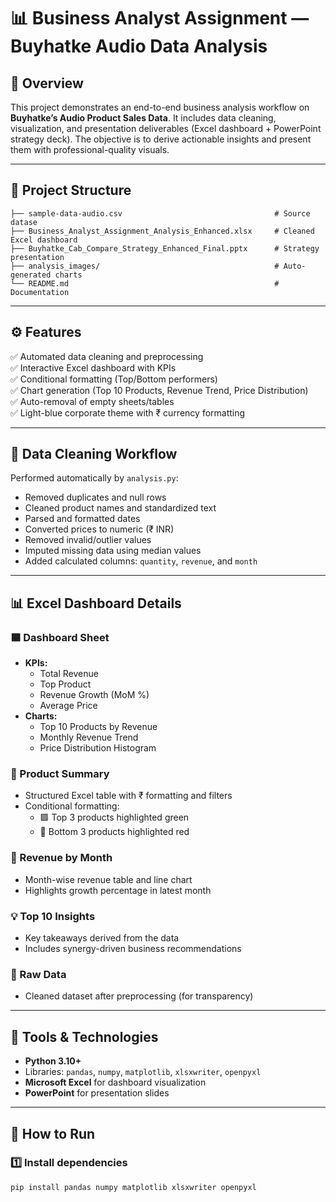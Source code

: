 # 📊 Business Analyst Assignment — Buyhatke Audio Data Analysis

## 🧠 Overview
This project demonstrates an end-to-end business analysis workflow on **Buyhatke’s Audio Product Sales Data**. It includes data cleaning, visualization, and presentation deliverables (Excel dashboard + PowerPoint strategy deck). The objective is to derive actionable insights and present them with professional-quality visuals.

---

## 📁 Project Structure
    ├── sample-data-audio.csv                                  # Source datase
    ├── Business_Analyst_Assignment_Analysis_Enhanced.xlsx     # Cleaned Excel dashboard
    ├── Buyhatke_Cab_Compare_Strategy_Enhanced_Final.pptx      # Strategy presentation
    ├── analysis_images/                                       # Auto-generated charts
    └── README.md                                              # Documentation

---

## ⚙️ Features
✅ Automated data cleaning and preprocessing  
✅ Interactive Excel dashboard with KPIs  
✅ Conditional formatting (Top/Bottom performers)  
✅ Chart generation (Top 10 Products, Revenue Trend, Price Distribution)  
✅ Auto-removal of empty sheets/tables  
✅ Light-blue corporate theme with ₹ currency formatting  

---

## 🧹 Data Cleaning Workflow
Performed automatically by `analysis.py`:
- Removed duplicates and null rows  
- Cleaned product names and standardized text  
- Parsed and formatted dates  
- Converted prices to numeric (₹ INR)  
- Removed invalid/outlier values  
- Imputed missing data using median values  
- Added calculated columns: `quantity`, `revenue`, and `month`  

---

## 📊 Excel Dashboard Details
### 🟦 Dashboard Sheet
- **KPIs:**
  - Total Revenue  
  - Top Product  
  - Revenue Growth (MoM %)  
  - Average Price  
- **Charts:**
  - Top 10 Products by Revenue  
  - Monthly Revenue Trend  
  - Price Distribution Histogram  

### 📘 Product Summary
- Structured Excel table with ₹ formatting and filters  
- Conditional formatting:
  - 🟩 Top 3 products highlighted green  
  - 🔴 Bottom 3 products highlighted red  

### 📅 Revenue by Month
- Month-wise revenue table and line chart  
- Highlights growth percentage in latest month  

### 💡 Top 10 Insights
- Key takeaways derived from the data  
- Includes synergy-driven business recommendations  

### 📄 Raw Data
- Cleaned dataset after preprocessing (for transparency)

---

## 🧰 Tools & Technologies
- **Python 3.10+**
- Libraries: `pandas`, `numpy`, `matplotlib`, `xlsxwriter`, `openpyxl`
- **Microsoft Excel** for dashboard visualization  
- **PowerPoint** for presentation slides  

---

## 🚀 How to Run

### 1️⃣ Install dependencies
```bash
pip install pandas numpy matplotlib xlsxwriter openpyxl
